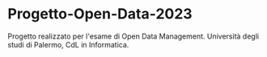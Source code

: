 # Progetto-Open-Data-2023
Progetto realizzato per l'esame di Open Data Management.  Università degli studi di Palermo, CdL in Informatica.
